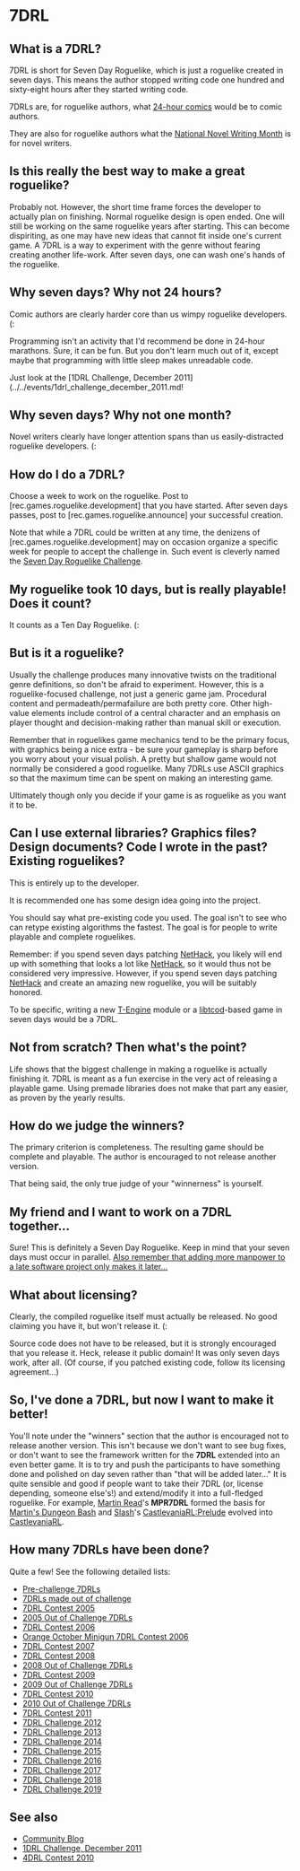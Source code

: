 # 7DRL

## What is a 7DRL?

7DRL is short for Seven Day Roguelike, which is just a roguelike created in seven days. This means the author stopped writing code one hundred and sixty-eight hours after they started writing code.

7DRLs are, for roguelike authors, what [24-hour comics](http://www.24hourcomics.com/) would be to comic authors.

They are also for roguelike authors what the [National Novel Writing Month](http://www.nanowrimo.org/) is for novel writers.

## Is this really the best way to make a great roguelike?

Probably not. However, the short time frame forces the developer to actually plan on finishing. Normal roguelike design is open ended. One will still be working on the same roguelike years after starting. This can become dispiriting, as one may have new ideas that cannot fit inside one's current game. A 7DRL is a way to experiment with the genre without fearing creating another life-work. After seven days, one can wash one's hands of the roguelike.

## Why seven days? Why not 24 hours?

Comic authors are clearly harder core than us wimpy roguelike developers. (:

Programming isn't an activity that I'd recommend be done in 24-hour marathons. Sure, it can be fun. But you don't learn much out of it, except maybe that programming with little sleep makes unreadable code.

Just look at the [1DRL Challenge, December 2011](../../events/1drl_challenge_december_2011.md!

## Why seven days? Why not one month?

Novel writers clearly have longer attention spans than us easily-distracted roguelike developers. (:

## How do I do a 7DRL?

Choose a week to work on the roguelike. Post to [rec.games.roguelike.development] that you have started. After seven days passes, post to [rec.games.roguelike.announce] your successful creation.

Note that while a 7DRL could be written at any time, the denizens of [rec.games.roguelike.development] may on occasion organize a specific week for people to accept the challenge in. Such event is cleverly named the [Seven Day Roguelike Challenge](../../event/seven_day_roguelike_challenge.md).

## My roguelike took 10 days, but is really playable! Does it count?

It counts as a Ten Day Roguelike. (:

## But is it a roguelike?

Usually the challenge produces many innovative twists on the traditional genre definitions, so don't be afraid to experiment. However, this is a roguelike-focused challenge, not just a generic game jam. Procedural content and permadeath/permafailure are both pretty core. Other high-value elements include control of a central character and an emphasis on player thought and decision-making rather than manual skill or execution.

Remember that in roguelikes game mechanics tend to be the primary focus, with graphics being a nice extra - be sure your gameplay is sharp before you worry about your visual polish. A pretty but shallow game would not normally be considered a good roguelike. Many 7DRLs use ASCII graphics so that the maximum time can be spent on making an interesting game.

Ultimately though only you decide if your game is as roguelike as you want it to be.

## Can I use external libraries? Graphics files? Design documents? Code I wrote in the past? Existing roguelikes?

This is entirely up to the developer.

It is recommended one has some design idea going into the project.

You should say what pre-existing code you used. The goal isn't to see who can retype existing algorithms the fastest. The goal is for people to write playable and complete roguelikes.

Remember: if you spend seven days patching [NetHack](../nethack.md), you likely will end up with something that looks a lot like [NetHack](../nethack.md), so it would thus not be considered very impressive. However, if you spend seven days patching [NetHack](../nethack.md) and create an amazing new roguelike, you will be suitably honored.

To be specific, writing a new [T-Engine](../t-engine.md) module or a [libtcod](../libtcod.md)-based game in seven days would be a 7DRL.

## Not from scratch? Then what's the point?

Life shows that the biggest challenge in making a roguelike is actually finishing it. 7DRL is meant as a fun exercise in the very act of releasing a playable game. Using premade libraries does not make that part any easier, as proven by the yearly results.

## How do we judge the winners?

The primary criterion is completeness. The resulting game should be complete and playable. The author is encouraged to not release another version.

That being said, the only true judge of your "winnerness" is yourself.

## My friend and I want to work on a 7DRL together...

Sure! This is definitely a Seven Day Roguelike. Keep in mind that your seven days must occur in parallel. [Also remember that adding more manpower to a late software project only makes it later...](http://en.wikipedia.org/wiki/Brooks%27_law)

## What about licensing?

Clearly, the compiled roguelike itself must actually be released. No good claiming you have it, but won't release it. (:

Source code does not have to be released, but it is strongly encouraged that you release it. Heck, release it public domain! It was only seven days work, after all. (Of course, if you patched existing code, follow its licensing agreement...)

## So, I've done a 7DRL, but now I want to make it better!

You'll note under the "winners" section that the author is encouraged not to release another version. This isn't because we don't want to see bug fixes, or don't want to see the framework written for the **7DRL** extended into an even better game. It is to try and push the participants to have something done and polished on day seven rather than "that will be added later..." It is quite sensible and good if people want to take their 7DRL (or, license depending, someone else's!) and extend/modify it into a full-fledged roguelike. For example, [Martin Read](../martin_read.md)'s **MPR7DRL** formed the basis for [Martin's Dungeon Bash](../martins_dungeon_bash.md) and [Slash](../slash.md)'s [CastlevaniaRL:Prelude](../castlevaniarl-prelude.md) evolved into [CastlevaniaRL](../castevaniarl.md).

## How many 7DRLs have been done?

Quite a few! See the following detailed lists:

* [Pre-challenge 7DRLs](../../event/7drl/pre-challenge_7drls.md)
* [7DRLs made out of challenge](../../event/7drl/7drls_made_out_of_challenge.md)
* [7DRL Contest 2005](../../event/7drl/7drl_contest_2005.md)
* [2005 Out of Challenge 7DRLs](../../event/7drl/2005_out_of_challenge_7drls.md)
* [7DRL Contest 2006](../../event/7drl/7drl_contest_2006.md)
* [Orange October Minigun 7DRL Contest 2006](../../event/7drl/orange_october_minigun_7drl_contest_2006.md)
* [7DRL Contest 2007](../../event/7drl/7drl_contest_2007.md)
* [7DRL Contest 2008](../../event/7drl/7drl_contest_2008.md)
* [2008 Out of Challenge 7DRLs](../../event/7drl/2008_out_of_challenge_7drls.md)
* [7DRL Contest 2009](../../event/7drl/7drl_contest_2009.md)
* [2009 Out of Challenge 7DRLs](../../event/7drl/2009_out_of_challenge_7drls.md)
* [7DRL Contest 2010](../../event/7drl/7drl_contest_2010.md)
* [2010 Out of Challenge 7DRLs](../../event/7drl/2010_out_of_challenge_7drls.md)
* [7DRL Contest 2011](../../event/7drl/7drl_contest_2011.md)
* [7DRL Challenge 2012](../../event/7drl/7drl_challenge_2012.md)
* [7DRL Challenge 2013](../../event/7drl/7drl_challenge_2013.md)
* [7DRL Challenge 2014](../../event/7drl/7drl_challenge_2014.md)
* [7DRL Challenge 2015](../../event/7drl/7drl_challenge_2015.md)
* [7DRL Challenge 2016](../../event/7drl/7drl_challenge_2016.md)
* [7DRL Challenge 2017](../../event/7drl/7drl_challenge_2017.md)
* [7DRL Challenge 2018](../../event/7drl/7drl_challenge_2018.md)
* [7DRL Challenge 2019](../../event/7drl/7drl_challenge_2019.md)

## See also

* [Community Blog](http://7drl.org/)
* [1DRL Challenge, December 2011](../../event/1drl_challenge_december_2011.md)
* [4DRL Contest 2010](../../event/4drl_contest_2010.md)
